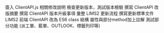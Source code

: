 簽入 ClientAPI.js 相關修改說明
檢查更新版本，測試版本檢驗
撰寫 ClientAPI 改版摘要
撰寫 ClientAPI 版本升級事項
彙整 LIMS2 更新流程
撰寫更新標準文件
LIMS2 前端 ClientAPI 改為 ES6 class 結構
屬性與部分method加上註解
測試部分功能 (派工單、藍單、OUTLOOK、標籤列印等)